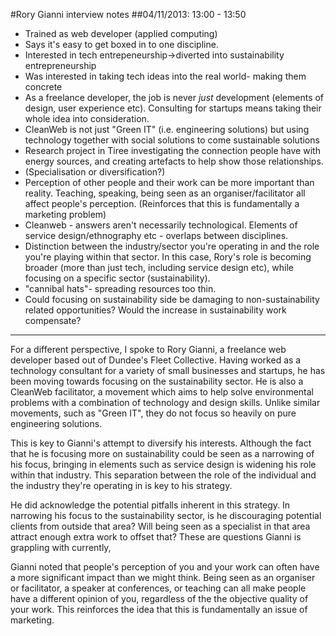#Rory Gianni interview notes
##04/11/2013: 13:00 - 13:50

- Trained as web developer (applied computing)
- Says it's easy to get boxed in to one discipline. 
- Interested in tech entrepeneurship->diverted into sustainability entrepreneurship
- Was interested in taking tech ideas into the real world- making them concrete
- As a freelance developer, the job is never *just* development (elements of design, user experience etc). Consulting for startups means taking their whole idea into consideration. 
- CleanWeb is not just "Green IT" (i.e. engineering solutions) but using technology together with social solutions to come sustainable solutions
- Research project in Tiree investigating the connection people have with energy sources, and creating artefacts to help show those relationships. 
- (Specialisation or diversification?)
- Perception of other people and their work can be more important than reality. Teaching, speaking, being seen as an organiser/facilitator all affect people's perception. (Reinforces that this is fundamentally a marketing problem)
- Cleanweb - answers aren't necessarily technological. Elements of service design/ethnography etc - overlaps between disciplines. 
- Distinction between the industry/sector you're operating in and the role you're playing within that sector. In this case, Rory's role is becoming broader (more than just tech, including service design etc), while focusing on a specific sector (sustainability).
- "cannibal hats"- spreading resources too thin. 
- Could focusing on sustainability side be damaging to non-sustainability related opportunities? Would the increase in sustainability work compensate? 

---

For a different perspective, I spoke to Rory Gianni, a freelance web developer based out of Dundee's Fleet Collective. Having worked as a technology consultant for a variety of small businesses and startups, he has been moving towards focusing on the sustainability sector. He is also a CleanWeb facilitator, a movement which aims to help solve environmental problems with a combination of technology and design skills. Unlike similar movements, such as "Green IT", they do not focus so heavily on pure engineering solutions.

This is key to Gianni's attempt to diversify his interests. Although the fact that he is focusing more on sustainability could be seen as a narrowing of his focus, bringing in elements such as service design is widening his role within that industry. This separation between the role of the individual and the industry they're operating in is key to his strategy. 

He did acknowledge the potential pitfalls inherent in this strategy. In narrowing his focus to the sustainability sector, is he discouraging potential clients from outside that area? Will being seen as a specialist in that area attract enough extra work to offset that? These are questions Gianni is grappling with currently, 

Gianni noted that people's perception of you and your work can often have a more significant impact than we might think. Being seen as an organiser or facilitator, a speaker at conferences, or teaching can all make people have a different opinion of you, regardless of the the objective quality of your work. This reinforces the idea that this is fundamentally an issue of marketing. 